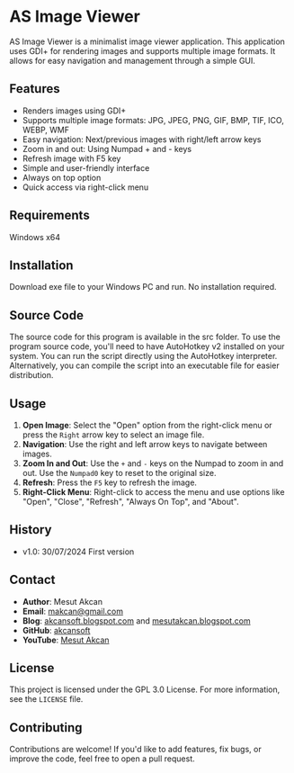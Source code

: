 # AS Image Viewer

AS Image Viewer is a minimalist image viewer application. This application uses GDI+ for rendering images and supports multiple image formats. It allows for easy navigation and management through a simple GUI.

## Features

- Renders images using GDI+
- Supports multiple image formats: JPG, JPEG, PNG, GIF, BMP, TIF, ICO, WEBP, WMF
- Easy navigation: Next/previous images with right/left arrow keys
- Zoom in and out: Using Numpad + and - keys
- Refresh image with F5 key
- Simple and user-friendly interface
- Always on top option
- Quick access via right-click menu

## Requirements

Windows x64

## Installation
Download exe file to your Windows PC and run. No installation required.

## Source Code
The source code for this program is available in the src folder. To use the program source code, you'll need to have AutoHotkey v2 installed on your system. You can run the script directly using the AutoHotkey interpreter. Alternatively, you can compile the script into an executable file for easier distribution.

## Usage

1. **Open Image**: Select the "Open" option from the right-click menu or press the `Right` arrow key to select an image file.
2. **Navigation**: Use the right and left arrow keys to navigate between images.
3. **Zoom In and Out**: Use the `+` and `-` keys on the Numpad to zoom in and out. Use the `Numpad0` key to reset to the original size.
4. **Refresh**: Press the `F5` key to refresh the image.
5. **Right-Click Menu**: Right-click to access the menu and use options like "Open", "Close", "Refresh", "Always On Top", and "About".

## History
- v1.0: 30/07/2024 First version

## Contact

- **Author**: Mesut Akcan
- **Email**: makcan@gmail.com
- **Blog**: [akcansoft.blogspot.com](http://akcansoft.blogspot.com) and [mesutakcan.blogspot.com](http://mesutakcan.blogspot.com)
- **GitHub**: [akcansoft](http://github.com/akcansoft)
- **YouTube**: [Mesut Akcan](http://youtube.com/mesutakcan)

## License

This project is licensed under the GPL 3.0 License. For more information, see the `LICENSE` file.

## Contributing
Contributions are welcome! If you'd like to add features, fix bugs, or improve the code, feel free to open a pull request.
